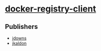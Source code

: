 # [docker-registry-client](https://pypi.org/project/docker-registry-client)



## Publishers
- [jdowns](https://pypi.org/user/jdowns)
- [jkaldon](https://pypi.org/user/jkaldon)

